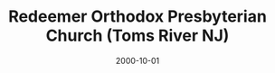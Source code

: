 ---
date: &id001 2000-10-01
end_date: null
location:
  address: null
  city: Toms River
  state: NJ
minister:
- end: 2000-10-01
  name: Geoffrey Willour
  start: 1997-01-01
  type: Evangelist
- end: 2012-01-01
  name: Geoffrey Willour
  start: 2000-10-01
  type: Pastor
ministers:
- Geoffrey Willour
- Geoffrey Willour
name: Redeemer Orthodox Presbyterian Church
names:
- end: 2000-10-01
  name: Redeemer Orthodox Presbyterian Chapel
  start: 1996-09-28
- end: 2013-02-24
  name: Redeemer Orthodox Presbyterian Church
  start: 2000-10-01
origination_date: *id001
raw_data: "NEW JERSEY Toms River\n\nRedeemer Orthodox Presbyterian Chapel  (September\
  \ 28, 1996\u2013October 1, 2000)\nRedeemer Orthodox Presbyterian Church  (October\
  \ 1, 2000\u2013February 24, 2013)\n(merged with Faith Bible Church to form Faith\
  \ Bible OPC, Brick, February 24, 2013)\nEvangelist: Geoffrey Willour, 1997\u2013\
  2000\nPastor: Geoffrey Willour, 2000\u20132012"
received_from: null
states:
- NJ
status:
  active: false
  end_date: 2013-02-24
  reason: merged
  received_from: null
  withdrawal_to: null
title: Redeemer Orthodox Presbyterian Church (Toms River NJ)
year_established:
- 2000

---